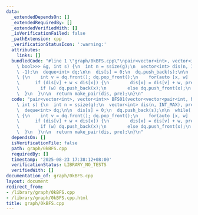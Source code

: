 ```yaml
---
data:
  _extendedDependsOn: []
  _extendedRequiredBy: []
  _extendedVerifiedWith: []
  _isVerificationFailed: false
  _pathExtension: cpp
  _verificationStatusIcon: ':warning:'
  attributes:
    links: []
  bundledCode: "#line 1 \"graph/0kBFS.cpp\"\npair<vector<int>, vector<int>> BFS01(vector<vector<pair<int,\
    \ bool>>> &g, int s) {\n  int n = ssize(g);\n  vector<int> dis(n, INT_MAX), pre(n,\
    \ -1);\n  deque<int> dq;\n\n  dis[s] = 0;\n  dq.push_back(s);\n\n  while(!dq.empty())\
    \ {\n    int v = dq.front(); dq.pop_front();\n    for(auto [x, w] : g[v]) {\n\
    \      if (dis[v] + w < dis[x]) {\n        dis[x] = dis[v] + w, pre[x] = v;\n\
    \        if (w) dq.push_back(x);\n        else dq.push_front(x);\n      }\n  \
    \  }\n  }\n\n  return make_pair(dis, pre);\n}\n"
  code: "pair<vector<int>, vector<int>> BFS01(vector<vector<pair<int, bool>>> &g,\
    \ int s) {\n  int n = ssize(g);\n  vector<int> dis(n, INT_MAX), pre(n, -1);\n\
    \  deque<int> dq;\n\n  dis[s] = 0;\n  dq.push_back(s);\n\n  while(!dq.empty())\
    \ {\n    int v = dq.front(); dq.pop_front();\n    for(auto [x, w] : g[v]) {\n\
    \      if (dis[v] + w < dis[x]) {\n        dis[x] = dis[v] + w, pre[x] = v;\n\
    \        if (w) dq.push_back(x);\n        else dq.push_front(x);\n      }\n  \
    \  }\n  }\n\n  return make_pair(dis, pre);\n}\n"
  dependsOn: []
  isVerificationFile: false
  path: graph/0kBFS.cpp
  requiredBy: []
  timestamp: '2025-08-23 17:38:12+08:00'
  verificationStatus: LIBRARY_NO_TESTS
  verifiedWith: []
documentation_of: graph/0kBFS.cpp
layout: document
redirect_from:
- /library/graph/0kBFS.cpp
- /library/graph/0kBFS.cpp.html
title: graph/0kBFS.cpp
---
```

